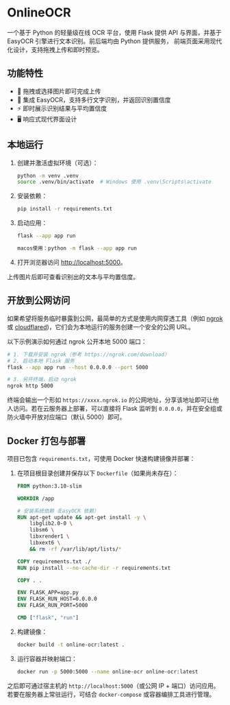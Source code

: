 # OnlineOCR

一个基于 Python 的轻量级在线 OCR 平台，使用 Flask 提供 API 与界面，并基于 EasyOCR 引擎进行文本识别。前后端均由 Python 提供服务，
前端页面采用现代化设计，支持拖拽上传和即时预览。

## 功能特性

- 🎯 拖拽或选择图片即可完成上传
- 🧠 集成 EasyOCR，支持多行文字识别，并返回识别置信度
- ⚡ 即时展示识别结果与平均置信度
- 🖥️ 响应式现代界面设计

## 本地运行

1. 创建并激活虚拟环境（可选）：

   ```bash
   python -m venv .venv
   source .venv/bin/activate  # Windows 使用 .venv\Scripts\activate
   ```

2. 安装依赖：

   ```bash
   pip install -r requirements.txt
   ```

3. 启动应用：

   ```bash
   flask --app app run

   macos使用：python -m flask --app app run
   ```

4. 打开浏览器访问 [http://localhost:5000](http://localhost:5000)。

上传图片后即可查看识别出的文本与平均置信度。

## 开放到公网访问

如果希望将服务临时暴露到公网，最简单的方式是使用内网穿透工具（例如 [ngrok](https://ngrok.com/) 或 [cloudflared](https://developers.cloudflare.com/cloudflare-one/connections/connect-apps/))，它们会为本地运行的服务创建一个安全的公网 URL。

以下示例演示如何通过 ngrok 公开本地 5000 端口：

```bash
# 1. 下载并安装 ngrok（参考 https://ngrok.com/download）
# 2. 启动本地 Flask 服务
flask --app app run --host 0.0.0.0 --port 5000

# 3. 另开终端，启动 ngrok
ngrok http 5000
```

终端会输出一个形如 `https://xxxx.ngrok.io` 的公网地址，分享该地址即可让他人访问。若在云服务器上部署，可以直接将 Flask 监听到 `0.0.0.0`，并在安全组或防火墙中开放对应端口（默认 5000）即可。

## Docker 打包与部署

项目已包含 `requirements.txt`，可使用 Docker 快速构建镜像并部署：

1. 在项目根目录创建并保存以下 `Dockerfile`（如果尚未存在）：

   ```dockerfile
   FROM python:3.10-slim

   WORKDIR /app

   # 安装系统依赖（EasyOCR 依赖）
   RUN apt-get update && apt-get install -y \
       libglib2.0-0 \
       libsm6 \
       libxrender1 \
       libxext6 \
       && rm -rf /var/lib/apt/lists/*

   COPY requirements.txt ./
   RUN pip install --no-cache-dir -r requirements.txt

   COPY . .

   ENV FLASK_APP=app.py
   ENV FLASK_RUN_HOST=0.0.0.0
   ENV FLASK_RUN_PORT=5000

   CMD ["flask", "run"]
   ```

2. 构建镜像：

   ```bash
   docker build -t online-ocr:latest .
   ```

3. 运行容器并映射端口：

   ```bash
   docker run -p 5000:5000 --name online-ocr online-ocr:latest
   ```

之后即可通过宿主机的 `http://localhost:5000`（或公网 IP + 端口）访问应用。若要在服务器上常驻运行，可结合 `docker-compose` 或容器编排工具进行管理。
